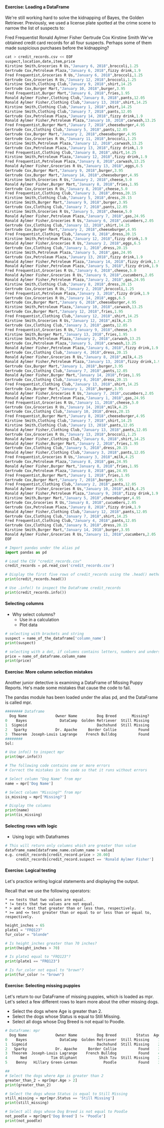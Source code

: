 #### Exercise: Loading a DataFrame
We're still working hard to solve the kidnapping of Bayes, the Golden Retriever. Previously, we used a license plate spotted at the crime scene to narrow the list of suspects to:

Fred Frequentist
Ronald Aylmer Fisher
Gertrude Cox
Kirstine Smith
We've obtained credit card records for all four suspects. Perhaps some of them made suspicious purchases before the kidnapping?

```python
cat > credit_records.csv << EOF
suspect,location,date,item,price
Kirstine Smith,Groceries R Us,"January 6, 2018",broccoli,1.25
Gertrude Cox,Petroleum Plaza,"January 6, 2018",fizzy drink,1.9
Fred Frequentist,Groceries R Us,"January 6, 2018",broccoli,1.25
Gertrude Cox,Groceries R Us,"January 12, 2018",broccoli,1.25
Kirstine Smith,Clothing Club,"January 9, 2018",shirt,14.25
Gertrude Cox,Burger Mart,"January 10, 2018",burger,3.95
Fred Frequentist,Burger Mart,"January 6, 2018",fries,1.95
Ronald Aylmer Fisher,Clothing Club,"January 8, 2018",pants,12.05
Ronald Aylmer Fisher,Clothing Club,"January 13, 2018",shirt,14.25
Kirstine Smith,Clothing Club,"January 1, 2018",shirt,14.25
Kirstine Smith,Clothing Club,"January 7, 2018",pants,12.05
Gertrude Cox,Petroleum Plaza,"January 14, 2018",fizzy drink,1.9
Ronald Aylmer Fisher,Petroleum Plaza,"January 10, 2018",carwash,13.25
Fred Frequentist,Burger Mart,"January 7, 2018",cheeseburger,4.95
Gertrude Cox,Clothing Club,"January 5, 2018",pants,12.05
Gertrude Cox,Burger Mart,"January 2, 2018",cheeseburger,4.95
Gertrude Cox,Groceries R Us,"January 11, 2018",broccoli,1.25
Kirstine Smith,Petroleum Plaza,"January 12, 2018",carwash,13.25
Gertrude Cox,Petroleum Plaza,"January 13, 2018",fizzy drink,1.9
Fred Frequentist,Clothing Club,"January 8, 2018",shirt,14.25
Kirstine Smith,Petroleum Plaza,"January 12, 2018",fizzy drink,1.9
Fred Frequentist,Petroleum Plaza,"January 8, 2018",carwash,13.25
Ronald Aylmer Fisher,Groceries R Us,"January 13, 2018",eggs,6.5
Gertrude Cox,Burger Mart,"January 9, 2018",burger,3.95
Gertrude Cox,Burger Mart,"January 14, 2018",cheeseburger,4.95
Kirstine Smith,Groceries R Us,"January 2, 2018",cheese,5.0
Ronald Aylmer Fisher,Burger Mart,"January 8, 2018",fries,1.95
Gertrude Cox,Groceries R Us,"January 8, 2018",cheese,5.0
Fred Frequentist,Clothing Club,"January 3, 2018",dress,20.15
Kirstine Smith,Clothing Club,"January 5, 2018",dress,20.15
Kirstine Smith,Burger Mart,"January 9, 2018",burger,3.95
Gertrude Cox,Clothing Club,"January 7, 2018",pants,12.05
Kirstine Smith,Groceries R Us,"January 5, 2018",cheese,5.0
Ronald Aylmer Fisher,Petroleum Plaza,"January 7, 2018",gas,24.95
Ronald Aylmer Fisher,Groceries R Us,"January 6, 2018",cucumbers,2.05
Gertrude Cox,Clothing Club,"January 12, 2018",shirt,14.25
Gertrude Cox,Burger Mart,"January 2, 2018",cheeseburger,4.95
Fred Frequentist,Clothing Club,"January 8, 2018",dress,20.15
Kirstine Smith,Petroleum Plaza,"January 12, 2018",fizzy drink,1.9
Ronald Aylmer Fisher,Groceries R Us,"January 2, 2018",eggs,6.5
Gertrude Cox,Clothing Club,"January 1, 2018",dress,20.15
Kirstine Smith,Petroleum Plaza,"January 5, 2018",gas,24.95
Gertrude Cox,Petroleum Plaza,"January 13, 2018",fizzy drink,1.9
Ronald Aylmer Fisher,Petroleum Plaza,"January 14, 2018",fizzy drink,1.9
Ronald Aylmer Fisher,Petroleum Plaza,"January 5, 2018",fizzy drink,1.9
Fred Frequentist,Groceries R Us,"January 6, 2018",cheese,5.0
Ronald Aylmer Fisher,Groceries R Us,"January 9, 2018",cucumbers,2.05
Ronald Aylmer Fisher,Petroleum Plaza,"January 2, 2018",gas,24.95
Kirstine Smith,Clothing Club,"January 8, 2018",dress,20.15
Gertrude Cox,Groceries R Us,"January 2, 2018",broccoli,1.25
Fred Frequentist,Petroleum Plaza,"January 3, 2018",fizzy drink,1.9
Gertrude Cox,Groceries R Us,"January 14, 2018",eggs,6.5
Gertrude Cox,Burger Mart,"January 6, 2018",cheeseburger,4.95
Kirstine Smith,Petroleum Plaza,"January 10, 2018",carwash,13.25
Gertrude Cox,Burger Mart,"January 12, 2018",fries,1.95
Fred Frequentist,Clothing Club,"January 12, 2018",shirt,14.25
Kirstine Smith,Groceries R Us,"January 12, 2018",milk,4.25
Gertrude Cox,Clothing Club,"January 3, 2018",pants,12.05
Fred Frequentist,Groceries R Us,"January 9, 2018",cheese,5.0
Kirstine Smith,Burger Mart,"January 13, 2018",fries,1.95
Kirstine Smith,Petroleum Plaza,"January 2, 2018",carwash,13.25
Gertrude Cox,Petroleum Plaza,"January 5, 2018",carwash,13.25
Ronald Aylmer Fisher,Petroleum Plaza,"January 6, 2018",fizzy drink,1.9
Gertrude Cox,Clothing Club,"January 4, 2018",dress,20.15
Ronald Aylmer Fisher,Groceries R Us,"January 8, 2018",milk,4.25
Ronald Aylmer Fisher,Petroleum Plaza,"January 13, 2018",fizzy drink,1.9
Gertrude Cox,Burger Mart,"January 1, 2018",burger,3.95
Gertrude Cox,Clothing Club,"January 7, 2018",pants,12.05
Ronald Aylmer Fisher,Burger Mart,"January 14, 2018",fries,1.95
Gertrude Cox,Clothing Club,"January 6, 2018",dress,20.15
Fred Frequentist,Clothing Club,"January 13, 2018",shirt,14.25
Gertrude Cox,Burger Mart,"January 1, 2018",burger,3.95
Ronald Aylmer Fisher,Groceries R Us,"January 7, 2018",cucumbers,2.05
Ronald Aylmer Fisher,Petroleum Plaza,"January 1, 2018",gas,24.95
Fred Frequentist,Groceries R Us,"January 11, 2018",cheese,5.0
Gertrude Cox,Groceries R Us,"January 14, 2018",milk,4.25
Gertrude Cox,Clothing Club,"January 10, 2018",dress,20.15
Fred Frequentist,Burger Mart,"January 8, 2018",cheeseburger,4.95
Kirstine Smith,Clothing Club,"January 7, 2018",shirt,14.25
Kirstine Smith,Clothing Club,"January 13, 2018",pants,12.05
Ronald Aylmer Fisher,Clothing Club,"January 13, 2018",pants,12.05
Gertrude Cox,Groceries R Us,"January 13, 2018",broccoli,1.25
Ronald Aylmer Fisher,Clothing Club,"January 6, 2018",shirt,14.25
Ronald Aylmer Fisher,Burger Mart,"January 2, 2018",fries,1.95
Gertrude Cox,Clothing Club,"January 5, 2018",dress,20.15
Ronald Aylmer Fisher,Clothing Club,"January 3, 2018",pants,12.05
Fred Frequentist,Groceries R Us,"January 3, 2018",milk,4.25
Gertrude Cox,Petroleum Plaza,"January 8, 2018",gas,24.95
Ronald Aylmer Fisher,Burger Mart,"January 8, 2018",fries,1.95
Gertrude Cox,Petroleum Plaza,"January 8, 2018",gas,24.95
Fred Frequentist,Burger Mart,"January 1, 2018",fries,1.95
Gertrude Cox,Burger Mart,"January 7, 2018",burger,3.95
Fred Frequentist,Clothing Club,"January 2, 2018",pants,12.05
Ronald Aylmer Fisher,Groceries R Us,"January 10, 2018",milk,4.25
Ronald Aylmer Fisher,Petroleum Plaza,"January 9, 2018",fizzy drink,1.9
Kirstine Smith,Burger Mart,"January 5, 2018",cheeseburger,4.95
Gertrude Cox,Groceries R Us,"January 8, 2018",cucumbers,2.05
Gertrude Cox,Petroleum Plaza,"January 8, 2018",fizzy drink,1.9
Ronald Aylmer Fisher,Clothing Club,"January 12, 2018",pants,12.05
Gertrude Cox,Clothing Club,"January 7, 2018",shirt,14.25
Fred Frequentist,Clothing Club,"January 4, 2018",pants,12.05
Gertrude Cox,Clothing Club,"January 9, 2018",dress,20.15
Kirstine Smith,Burger Mart,"January 14, 2018",burger,3.95
Ronald Aylmer Fisher,Groceries R Us,"January 11, 2018",cucumbers,2.05
EOF

# Import pandas under the alias pd
import pandas as pd

# Load the CSV "credit_records.csv"
credit_records = pd.read_csv('credit_records.csv')

# Display the first five rows of credit_records using the .head() method
print(credit_records.head())

# Use .info() to inspect the DataFrame credit_records
print(credit_records.info())
```

#### Selecting columns
* Why select columns?
	* Use in a calculation
  * Plot data
```python
# selecting with brackets and string
suspect = name_of_the_dataframe['column_name']
print(suspect)

# selecting with a dot, if columns contains letters, numbers and underscores
price = name_of_dataframe.column_name
print(price)
```

#### Exercise: More column selection mistakes
Another junior detective is examining a DataFrame of Missing Puppy Reports. He's made some mistakes that cause the code to fail.

The pandas module has been loaded under the alias pd, and the DataFrame is called mpr.
```python
######## Dataframe
  Dog Name             Owner Name         Dog Breed       Missing?
0    Bayes               DataCamp  Golden Retriever  Still Missing
1  Sigmoid                                Dachshund  Still Missing
2   Sparky             Dr. Apache     Border Collie          Found
3  Theorem  Joseph-Louis Lagrange    French Bulldog          Found
########
Sol:

# Use info() to inspect mpr
print(mpr.info())

# The following code contains one or more errors
# Correct the mistakes in the code so that it runs without errors

# Select column "Dog Name" from mpr
name = mpr['Dog Name']

# Select column "Missing?" from mpr
is_missing = mpr['Missing?']

# Display the columns
print(name)
print(is_missing)
```

#### Selecting rows with logic
* Using logic with Dataframes
```python
# This will return only columns which are greater than value
dataframe_name[dataframe_name.column_name > value]
e.g. credit_records[credit_record.price > 20.00]
     credit_records[credit_record.suspect == 'Ronald Aylmer Fisher']
```

#### Exercise: Logical testing
Let's practice writing logical statements and displaying the output.

Recall that we use the following operators:

	* == tests that two values are equal.
	* != tests that two values are not equal.
	* > and < test that greater than or less than, respectively.
	* >= and <= test greater than or equal to or less than or equal to, respectively.
```python
height_inches = 65
plate1 = "FRQ123"
fur_color = "blonde"

# Is height_inches greater than 70 inches?
print(height_inches > 70)

# Is plate1 equal to "FRQ123"?
print(plate1 == "FRQ123")

# Is fur_color not equal to "brown"?
print(fur_color != "brown")
```

#### Exercise: Selecting missing puppies
Let's return to our DataFrame of missing puppies, which is loaded as mpr. Let's select a few different rows to learn more about the other missing dogs.

* Select the dogs where Age is greater than 2.
* Select the dogs whose Status is equal to Still Missing.
* Select all dogs whose Dog Breed is not equal to Poodle.
```python
# Dataframe: mpr
  Dog Name             Owner Name         Dog Breed         Status  Age
0    Bayes               DataCamp  Golden Retriever  Still Missing    1
1  Sigmoid                                Dachshund  Still Missing    2
2   Sparky             Dr. Apache     Border Collie          Found    3
3  Theorem  Joseph-Louis Lagrange    French Bulldog          Found    4
4      Ned           Tim Oliphant          Shih Tzu  Still Missing    2
5    Benny   Hillary Green-Lerman            Poodle          Found    3

##
# Select the dogs where Age is greater than 2
greater_than_2 = mpr[mpr.Age > 2]
print(greater_than_2)

# Select the dogs whose Status is equal to Still Missing
still_missing = mpr[mpr.Status == 'Still Missing']
print(still_missing)

# Select all dogs whose Dog Breed is not equal to Poodle
not_poodle = mpr[mpr['Dog Breed'] != 'Poodle']
print(not_poodle)
```
